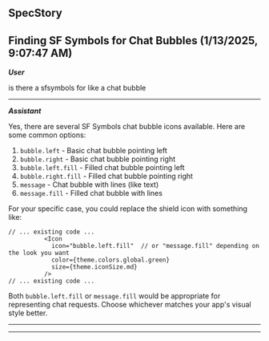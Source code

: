 ## SpecStory

## Finding SF Symbols for Chat Bubbles (1/13/2025, 9:07:47 AM)

_**User**_

is there a sfsymbols for like a chat bubble

---

_**Assistant**_

Yes, there are several SF Symbols chat bubble icons available. Here are some common options:

1. `bubble.left` - Basic chat bubble pointing left
2. `bubble.right` - Basic chat bubble pointing right
3. `bubble.left.fill` - Filled chat bubble pointing left
4. `bubble.right.fill` - Filled chat bubble pointing right
5. `message` - Chat bubble with lines (like text)
6. `message.fill` - Filled chat bubble with lines

For your specific case, you could replace the shield icon with something like:

```typescript:features/conversation-list/conversation-list.screen.tsx
// ... existing code ...
          <Icon
            icon="bubble.left.fill"  // or "message.fill" depending on the look you want
            color={theme.colors.global.green}
            size={theme.iconSize.md}
          />
// ... existing code ...
```

Both `bubble.left.fill` or `message.fill` would be appropriate for representing chat requests. Choose whichever matches your app's visual style better.

---



---

